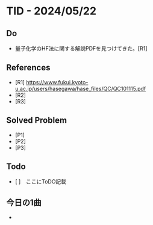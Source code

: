 # TID - 2024/05/22
<!--
## Learnings
- 
- 
-->


## Do
- 量子化学のHF法に関する解説PDFを見つけてきた。[R1]


<!--
## Reflections & Insights
- 
- 
-->

<!--
## Plans for Tomorrow
- 
- 
-->

## References
- [R1] https://www.fukui.kyoto-u.ac.jp/users/hasegawa/hase_files/QC/QC101115.pdf
- [R2] 
- [R3] 

## Solved Problem
- [P1] 
- [P2] 
- [P3] 


## Todo
- [ ]　ここにToDO記載

## 今日の1曲
- 
